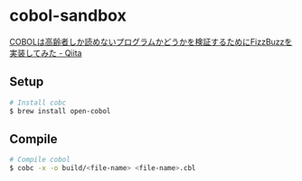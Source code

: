 # cobol-sandbox

[COBOLは高齢者しか読めないプログラムかどうかを検証するためにFizzBuzzを実装してみた - Qiita](https://qiita.com/sifue/items/5a94cd1359bc23f86250)

## Setup

```sh
# Install cobc
$ brew install open-cobol
```

## Compile

```sh
# Compile cobol
$ cobc -x -o build/<file-name> <file-name>.cbl
```
